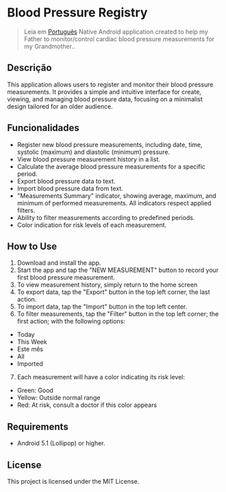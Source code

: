# Blood Pressure Registry
> Leia em [Português](https://github.com/Inguim/uga-registro-pressoes/blob/main/README.md)
> Native Android application created to help my Father to monitor/control cardiac blood pressure measurements for my Grandmother..
## Descrição

This application allows users to register and monitor their blood pressure measurements. It provides a simple and intuitive interface for create, viewing, and managing blood pressure data, focusing on a minimalist design tailored for an older audience.

## Funcionalidades

* Register new blood pressure measurements, including date, time, systolic (maximum) and diastolic (minimum) pressure.
* View blood pressure measurement history in a list.
* Calculate the average blood pressure measurements for a specific period.
* Export blood pressure data to text.
* Import blood pressure data from text.
* "Measurements Summary" indicator, showing average, maximum, and minimum of performed measurements. All indicators respect applied filters.
* Ability to filter measurements according to predefined periods.
* Color indication for risk levels of each measurement.

## How to Use

1. Download and install the app.
2. Start the app and tap the "NEW MEASUREMENT" button to record your first blood pressure measurement.
3. To view measurement history, simply return to the home screen
4. To export data, tap the "Export" button in the top left corner, the last action.
5. To import data, tap the "Import" button in the top left center.
6. To filter measurements, tap the "Filter" button in the top left corner; the first action; with the following options:
* Today
* This Week
* Este mês
* All
* Imported
7. Each measurement will have a color indicating its risk level:
* Green: Good
* Yellow: Outside normal range
* Red: At risk, consult a doctor if this color appears

## Requirements

* Android 5.1 (Lollipop) or higher.

## License

This project is licensed under the MIT License.
